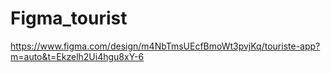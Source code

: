 # Figma_tourist
https://www.figma.com/design/m4NbTmsUEcfBmoWt3pvjKq/touriste-app?m=auto&t=Ekzelh2Ui4hgu8xY-6
